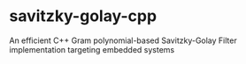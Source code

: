 # savitzky-golay-cpp
An efficient C++ Gram polynomial-based Savitzky-Golay Filter implementation targeting embedded systems
